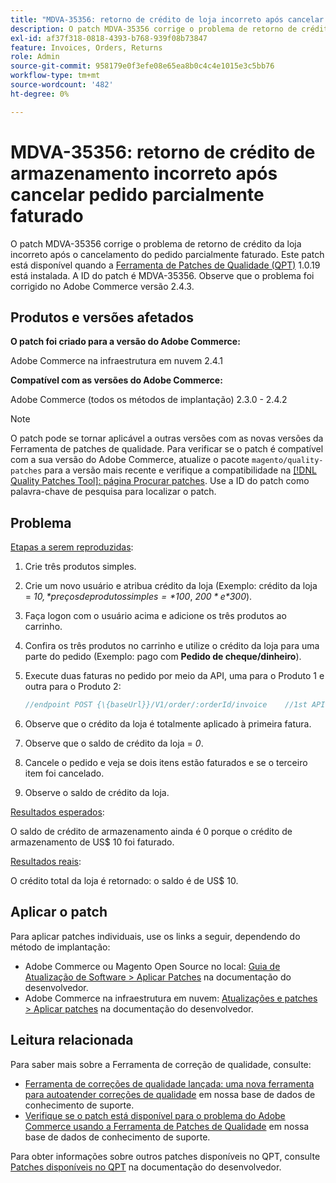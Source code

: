 ```yaml
---
title: "MDVA-35356: retorno de crédito de loja incorreto após cancelar a ordem parcialmente faturada"
description: O patch MDVA-35356 corrige o problema de retorno de crédito da loja incorreto após o cancelamento do pedido parcialmente faturado. Este patch está disponível quando a [Ferramenta de correções de qualidade (QPT)](/help/announcements/adobe-commerce-announcements/magento-quality-patches-released-new-tool-to-self-serve-quality-patches.md) 1.0.19 está instalada. A ID do patch é MDVA-35356. Observe que o problema foi corrigido no Adobe Commerce versão 2.4.3.
exl-id: af37f318-0818-4393-b768-939f08b73847
feature: Invoices, Orders, Returns
role: Admin
source-git-commit: 958179e0f3efe08e65ea8b0c4c4e1015e3c5bb76
workflow-type: tm+mt
source-wordcount: '482'
ht-degree: 0%

---
```


# MDVA-35356: retorno de crédito de armazenamento incorreto após cancelar pedido parcialmente faturado

O patch MDVA-35356 corrige o problema de retorno de crédito da loja incorreto após o cancelamento do pedido parcialmente faturado. Este patch está disponível quando a [Ferramenta de Patches de Qualidade (QPT)](/help/announcements/adobe-commerce-announcements/magento-quality-patches-released-new-tool-to-self-serve-quality-patches.md) 1.0.19 está instalada. A ID do patch é MDVA-35356. Observe que o problema foi corrigido no Adobe Commerce versão 2.4.3.

## Produtos e versões afetados

**O patch foi criado para a versão do Adobe Commerce:**

Adobe Commerce na infraestrutura em nuvem 2.4.1

**Compatível com as versões do Adobe Commerce:**

Adobe Commerce (todos os métodos de implantação) 2.3.0 - 2.4.2

>[!NOTE]
>
>O patch pode se tornar aplicável a outras versões com as novas versões da Ferramenta de patches de qualidade. Para verificar se o patch é compatível com a sua versão do Adobe Commerce, atualize o pacote `magento/quality-patches` para a versão mais recente e verifique a compatibilidade na [[!DNL Quality Patches Tool]: página Procurar patches](https://devdocs.magento.com/quality-patches/tool.html#patch-grid). Use a ID do patch como palavra-chave de pesquisa para localizar o patch.

## Problema

<u>Etapas a serem reproduzidas</u>:

1. Crie três produtos simples.
1. Crie um novo usuário e atribua crédito da loja (Exemplo: crédito da loja = *$10,* preços de produtos simples = *$100*, *$200* e *$300*).
1. Faça logon com o usuário acima e adicione os três produtos ao carrinho.
1. Confira os três produtos no carrinho e utilize o crédito da loja para uma parte do pedido (Exemplo: pago com **Pedido de cheque/dinheiro**).
1. Execute duas faturas no pedido por meio da API, uma para o Produto 1 e outra para o Produto 2:

   ```php
   //endpoint POST {\{baseUrl}}/V1/order/:orderId/invoice    //1st API call:    {    "capture": true,    "items": [    {    "order_item_id": 1,    "qty": 1    }    ],    "notify": true,    "appendComment": false    }    //2nd API call:    {    "capture": true,    "items": [    {    "order_item_id": 2,    "qty": 1    }    ],    "notify": true,    "appendComment": false    }
   ```

1. Observe que o crédito da loja é totalmente aplicado à primeira fatura.
1. &#x200B;Observe que o saldo de crédito da loja = *0*.
1. Cancele o pedido e veja se dois itens estão faturados e se o terceiro item foi cancelado.
1. Observe o saldo de crédito da loja.

<u>Resultados esperados</u>:

O saldo de crédito de armazenamento ainda é 0 porque o crédito de armazenamento de US$ 10 foi faturado.

<u>Resultados reais</u>:

O crédito total da loja é retornado: o saldo é de US$ 10.

## Aplicar o patch

Para aplicar patches individuais, use os links a seguir, dependendo do método de implantação:

* Adobe Commerce ou Magento Open Source no local: [Guia de Atualização de Software > Aplicar Patches](https://devdocs.magento.com/guides/v2.4/comp-mgr/patching/mqp.html) na documentação do desenvolvedor.
* Adobe Commerce na infraestrutura em nuvem: [Atualizações e patches > Aplicar patches](https://devdocs.magento.com/cloud/project/project-patch.html) na documentação do desenvolvedor.

## Leitura relacionada

Para saber mais sobre a Ferramenta de correção de qualidade, consulte:

* [Ferramenta de correções de qualidade lançada: uma nova ferramenta para autoatender correções de qualidade](/help/announcements/adobe-commerce-announcements/magento-quality-patches-released-new-tool-to-self-serve-quality-patches.md) em nossa base de dados de conhecimento de suporte.
* [Verifique se o patch está disponível para o problema do Adobe Commerce usando a Ferramenta de Patches de Qualidade](/help/support-tools/patches-available-in-qpt-tool/check-patch-for-magento-issue-with-magento-quality-patches.md) em nossa base de dados de conhecimento de suporte.

Para obter informações sobre outros patches disponíveis no QPT, consulte [Patches disponíveis no QPT](https://devdocs.magento.com/quality-patches/tool.html#patch-grid) na documentação do desenvolvedor.
